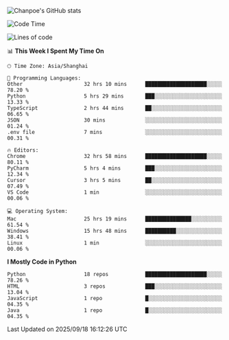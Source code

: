 ![Chanpoe's GitHub stats](https://github-readme-stats.vercel.app/api?username=Chanpoe&show_icons=true&count_private=true&theme=cobalt)

<!--START_SECTION:waka-->
![Code Time](http://img.shields.io/badge/Code%20Time-1%2C055%20hrs%2031%20mins-blue)

![Lines of code](https://img.shields.io/badge/From%20Hello%20World%20I%27ve%20Written-1.9%20million%20lines%20of%20code-blue)

📊 **This Week I Spent My Time On** 

```text
🕑︎ Time Zone: Asia/Shanghai

💬 Programming Languages: 
Other                    32 hrs 10 mins      ████████████████████░░░░░   78.20 % 
Python                   5 hrs 29 mins       ███░░░░░░░░░░░░░░░░░░░░░░   13.33 % 
TypeScript               2 hrs 44 mins       ██░░░░░░░░░░░░░░░░░░░░░░░   06.65 % 
JSON                     30 mins             ░░░░░░░░░░░░░░░░░░░░░░░░░   01.24 % 
.env file                7 mins              ░░░░░░░░░░░░░░░░░░░░░░░░░   00.31 % 

🔥 Editors: 
Chrome                   32 hrs 58 mins      ████████████████████░░░░░   80.11 % 
PyCharm                  5 hrs 4 mins        ███░░░░░░░░░░░░░░░░░░░░░░   12.34 % 
Cursor                   3 hrs 5 mins        ██░░░░░░░░░░░░░░░░░░░░░░░   07.49 % 
VS Code                  1 min               ░░░░░░░░░░░░░░░░░░░░░░░░░   00.06 % 

💻 Operating System: 
Mac                      25 hrs 19 mins      ███████████████░░░░░░░░░░   61.54 % 
Windows                  15 hrs 48 mins      ██████████░░░░░░░░░░░░░░░   38.41 % 
Linux                    1 min               ░░░░░░░░░░░░░░░░░░░░░░░░░   00.06 % 
```

**I Mostly Code in Python** 

```text
Python                   18 repos            ████████████████████░░░░░   78.26 % 
HTML                     3 repos             ███░░░░░░░░░░░░░░░░░░░░░░   13.04 % 
JavaScript               1 repo              █░░░░░░░░░░░░░░░░░░░░░░░░   04.35 % 
Java                     1 repo              █░░░░░░░░░░░░░░░░░░░░░░░░   04.35 % 
```




 Last Updated on 2025/09/18 16:12:26 UTC
<!--END_SECTION:waka-->
